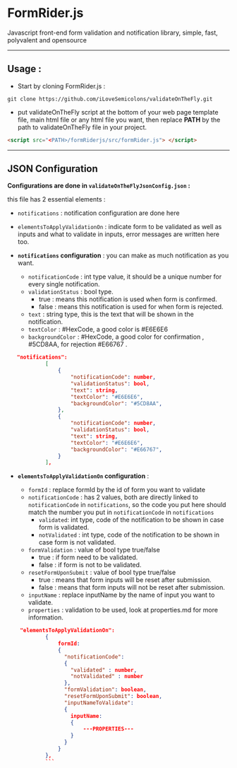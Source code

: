 

# FormRider.js
Javascript front-end form validation and notification library, simple, fast, polyvalent and opensource 

----------
Usage :
-------
- Start by cloning FormRider.js :  
```GIT
git clone https://github.com/iLoveSemicolons/validateOnTheFly.git
```

- put validateOnTheFly script at the bottom of your web page template
   file, main html file or any html file you want, then replace **PATH**
   by the path to validateOnTheFly file in your project.
  
```HTML
<script src="<PATH>/formRiderjs/src/formRider.js"> </script> 
```

----------

JSON Configuration
------------------

**Configurations are done in  `validateOnTheFlyJsonConfig.json` :**

this file has 2 essential elements : 
 - `notifications` : notification configuration are done here
 - `elementsToApplyValidationOn` : indicate form to be validated as well as inputs and      what to validate in inputs, error messages are written here too.


 - **`notifications` configuration** : 
  you can make as much notification as you want.
   
	 - `notificationCode` : int type value,  it should be a unique number for every single notification.
	 - `validationStatus` : bool type.
		 - true : means this notification is used when form is confirmed.
		 - false : means this notification is used for when form is rejected.
	 - `text` :  string type, this is the text that will be shown
   in the notification.
	 - `textColor` : #HexCode, a good color is #E6E6E6 
	 - `backgroundColor` : #HexCode, a good color for confirmation , #5CD8AA, for rejection #E66767 .
	 
	
```JSON
   "notifications":
            [
                {
                    "notificationCode": number,
                    "validationStatus": bool,
                    "text": string,
                    "textColor": "#E6E6E6",
                    "backgroundColor": "#5CD8AA",
                },
                {
                    "notificationCode": number,
                    "validationStatus": bool,
                    "text": string,
                    "textColor": "#E6E6E6",
                    "backgroundColor": "#E66767",
                }
            ],
```


- **`elementsToApplyValidationOn` configuration** :

	- `formId` : replace formId by the id of form you want to validate
	- `notificationCode` : has 2 values, both are directly linked to `notificationCode` in `notifications`,  so the code you put here should match the number you put in `notificationCode` in `notifications`
		- `validated`: int type, code of the notification to be shown in case form is validated.
		- `notValidated` :  int type, code of the notification to be shown in case form is not validated.
	- `formValidation` : value of bool type true/false
		- true : if form need to be validated.
		- false : if form is not to be validated.
	- `resetFormUponSubmit` : value of bool type true/false
		- true : means that form inputs will be reset after submission.
		- false : means that form inputs will not be reset after submission.
	- `inputName` : replace inputName by the name of input you want to validate.
	- `properties` : validation to be used, look at properties.md for more information.

```JSON
    "elementsToApplyValidationOn":
            {
                formId:
                {
                  "notificationCode":
                  {
                    "validated" : number,
                    "notValidated" : number
                  },
                  "formValidation": boolean,
                  "resetFormUponSubmit": boolean,
                  "inputNameToValidate":
                  {
                    inputName:
                    {
	                    ---PROPERTIES---
                    }
                  }
                }
            },
            ```
